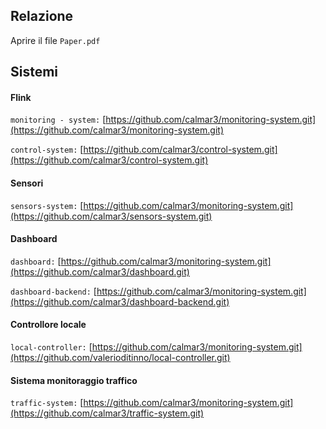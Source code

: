 ## Relazione

Aprire il file `Paper.pdf`

## Sistemi

#### Flink 

`monitoring - system:` [https://github.com/calmar3/monitoring-system.git](https://github.com/calmar3/monitoring-system.git)

`control-system:` [https://github.com/calmar3/control-system.git](https://github.com/calmar3/control-system.git)

#### Sensori

`sensors-system:` [https://github.com/calmar3/monitoring-system.git](https://github.com/calmar3/sensors-system.git)

#### Dashboard

`dashboard:` [https://github.com/calmar3/monitoring-system.git](https://github.com/calmar3/dashboard.git)

`dashboard-backend:` [https://github.com/calmar3/monitoring-system.git](https://github.com/calmar3/dashboard-backend.git)

#### Controllore locale

`local-controller:` [https://github.com/calmar3/monitoring-system.git](https://github.com/valerioditinno/local-controller.git)

#### Sistema monitoraggio traffico

`traffic-system:` [https://github.com/calmar3/monitoring-system.git](https://github.com/calmar3/traffic-system.git)





